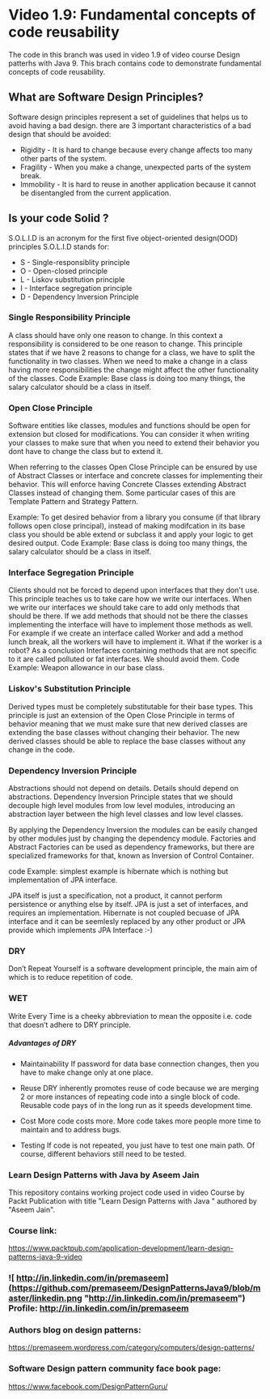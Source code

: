 # Video 1.9: Fundamental concepts of code reusability
The code in this branch was used in video 1.9 of video course Design patterhs with Java 9. 
This brach contains code to demonstrate fundamental concepts of code reusability. 

## What are Software Design Principles?
Software design principles represent a set of guidelines that helps us to avoid having a bad design.
there are 3 important characteristics of a bad design that should be avoided:

* Rigidity - It is hard to change because every change affects too many other parts of the system.
* Fragility - When you make a change, unexpected parts of the system break.
* Immobility - It is hard to reuse in another application because it cannot be disentangled from the current application.

## Is your code Solid ? 
S.O.L.I.D is an acronym for the first five object-oriented design(OOD) principles
S.O.L.I.D stands for:
* S - Single-responsiblity principle
* O - Open-closed principle
* L - Liskov substitution principle
* I - Interface segregation principle
* D - Dependency Inversion Principle

### Single Responsibility Principle
A class should have only one reason to change.
In this context a responsibility is considered to be one reason to change. This principle states that if we have 2 reasons to change for a class, we have to split the functionality in two classes. When we need to make a change in a class having more responsibilities the change might affect the other functionality of the classes.
Code Example: Base class is doing too many things, the salary calculator should be a class in itself. 

### Open Close Principle
Software entities like classes, modules and functions should be open for extension but closed for modifications.
You can consider it when writing your classes to make sure that when you need to extend their behavior you dont have to change the class but to extend it. 

When referring to the classes Open Close Principle can be ensured by use of Abstract Classes or interface and concrete classes for implementing their behavior. This will enforce having Concrete Classes extending Abstract Classes instead of changing them. Some particular cases of this are Template Pattern and Strategy Pattern.

Example: To get desired behavior from a library you consume (if that library follows open close principal), instead of making modifcation in its base class you should be able extend or subclass it and apply your logic to get desired output. 
Code Example: Base class is doing too many things, the salary calculator should be a class in itself.


### Interface Segregation Principle
Clients should not be forced to depend upon interfaces that they don't use.
This principle teaches us to take care how we write our interfaces. When we write our interfaces we should take care to add only methods that should be there. If we add methods that should not be there the classes implementing the interface will have to implement those methods as well. For example if we create an interface called Worker and add a method lunch break, all the workers will have to implement it. What if the worker is a robot?
As a conclusion Interfaces containing methods that are not specific to it are called polluted or fat interfaces. We should avoid them.
Code Example: Weapon allowance in our base class. 


### Liskov's Substitution Principle
Derived types must be completely substitutable for their base types.
This principle is just an extension of the Open Close Principle in terms of behavior meaning that we must make sure that new derived classes are extending the base classes without changing their behavior. The new derived classes should be able to replace the base classes without any change in the code.

### Dependency Inversion Principle
Abstractions should not depend on details. Details should depend on abstractions.
Dependency Inversion Principle states that we should decouple high level modules from low level modules, introducing an abstraction layer between the high level classes and low level classes. 

By applying the Dependency Inversion the modules can be easily changed by other modules just by changing the dependency module. 
Factories and Abstract Factories can be used as dependency frameworks, but there are specialized frameworks for that, known as Inversion of Control Container.

code Example: simplest example is hibernate which is nothing but implementation of JPA interface. 

JPA itself is just a specification, not a product, it cannot perform persistence or anything else by itself. JPA is just a set of interfaces, and requires an implementation. 
Hibernate is not coupled becuase of JPA interface and it can be seemlesly replaced by any other product or JPA provide which implements JPA Interface :-) 

### DRY 
Don’t Repeat Yourself is a software development principle, the main aim of which is to reduce repetition of code.

### WET
Write Every Time is a cheeky abbreviation to mean the opposite i.e. code that doesn’t adhere to DRY principle.

##### Advantages of DRY
* Maintainability
If password for data base connection changes, then you have to make change only at one place. 

* Reuse
DRY inherently promotes reuse of code because we are merging 2 or more instances of repeating code into a single block of code. Reusable code pays of in the long run as it speeds development time.

* Cost
More code costs more. More code takes more people more time to maintain and to address bugs.

* Testing
If code is not repeated, you just have to test one main path. Of course, different behaviors still need to be tested.

### Learn Design Patterns with Java by Aseem Jain
This repository contains working project code used in video Course by Packt Publication with title "Learn Design Patterns with Java " authored by "Aseem Jain".

### Course link: 
https://www.packtpub.com/application-development/learn-design-patterns-java-9-video

### ![ http://in.linkedin.com/in/premaseem](https://github.com/premaseem/DesignPatternsJava9/blob/master/linkedin.png "http://in.linkedin.com/in/premaseem") Profile:  http://in.linkedin.com/in/premaseem

### Authors blog on design patterns:
https://premaseem.wordpress.com/category/computers/design-patterns/

### Software Design pattern community face book page:
https://www.facebook.com/DesignPatternGuru/
